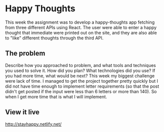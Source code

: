 # Happy Thoughts

This week the assignment was to develop a happy-thoughts app fetching from three different APIs using React. The user were able to enter a happy thought that immediate were printed out on the site, and they are also able to "like" different thoughts through the third API. 

## The problem

Describe how you approached to problem, and what tools and techniques you used to solve it. How did you plan? What technologies did you use? If you had more time, what would be next?
This week my biggest challenge were lack of time. I managed to get the project together pretty quickly but I did not have time enough to implement letter requirements (so that the post didn't get posted if the input were less than 6 letters or more than 140). So when I get more time that is what I will implement. 


## View it live

http://stayhappy.netlify.net/
